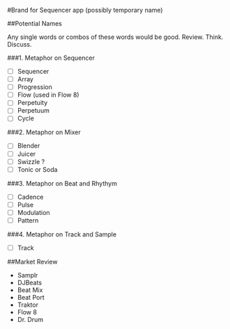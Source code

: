 #Brand for Sequencer app (possibly temporary name)

##Potential Names

Any single words or combos of these words would be good. Review. Think. Discuss. 

###1. Metaphor on Sequencer
- [ ] Sequencer
- [ ] Array
- [ ] Progression
- [ ] Flow (used in Flow 8)
- [ ] Perpetuity
- [ ] Perpetuum
- [ ] Cycle

###2. Metaphor on Mixer
- [ ] Blender
- [ ] Juicer
- [ ] Swizzle ?
- [ ] Tonic or Soda

###3. Metaphor on Beat and Rhythym
- [ ] Cadence
- [ ] Pulse
- [ ] Modulation
- [ ] Pattern

###4. Metaphor on Track and Sample
- [ ] Track

##Market Review
- Samplr
- DJBeats
- Beat Mix
- Beat Port
- Traktor
- Flow 8
- Dr. Drum
